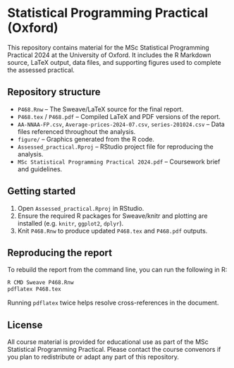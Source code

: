 # Statistical Programming Practical (Oxford)

This repository contains material for the MSc Statistical Programming Practical 2024 at the University of Oxford. It includes the R Markdown source, LaTeX output, data files, and supporting figures used to complete the assessed practical.

## Repository structure

- `P468.Rnw` – The Sweave/LaTeX source for the final report.
- `P468.tex` / `P468.pdf` – Compiled LaTeX and PDF versions of the report.
- `AA-NNAA-FP.csv`, `Average-prices-2024-07.csv`, `series-201024.csv` – Data files referenced throughout the analysis.
- `figure/` – Graphics generated from the R code.
- `Assessed_practical.Rproj` – RStudio project file for reproducing the analysis.
- `MSc Statistical Programming Practical 2024.pdf` – Coursework brief and guidelines.

## Getting started

1. Open `Assessed_practical.Rproj` in RStudio.
2. Ensure the required R packages for Sweave/knitr and plotting are installed (e.g. `knitr`, `ggplot2`, `dplyr`).
3. Knit `P468.Rnw` to produce updated `P468.tex` and `P468.pdf` outputs.

## Reproducing the report

To rebuild the report from the command line, you can run the following in R:

```r
R CMD Sweave P468.Rnw
pdflatex P468.tex
```

Running `pdflatex` twice helps resolve cross-references in the document.

## License

All course material is provided for educational use as part of the MSc Statistical Programming Practical. Please contact the course convenors if you plan to redistribute or adapt any part of this repository.
